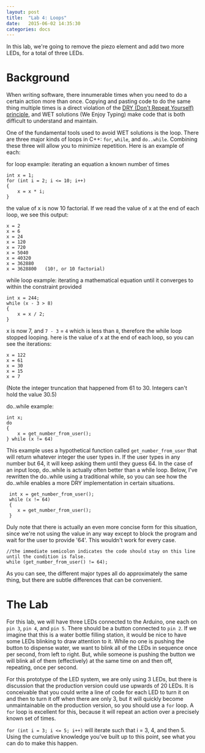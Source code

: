 ```yaml
---
layout: post
title:  "Lab 4: Loops"
date:   2015-06-02 14:35:30
categories: docs
---
```


In this lab, we're going to remove the piezo element and add two more LEDs, for a total of three LEDs.

Background
==========

When writing software, there innumerable times when you need to do a certain action more than once. Copying and pasting code to do the same thing multiple times is a direct violation of the [DRY (Don't Repeat Yourself) principle](https://en.wikipedia.org/wiki/Don't_repeat_yourself), and WET solutions (We Enjoy Typing) make code that is both difficult to understand and maintain.

One of the fundamental tools used to avoid WET solutions is the loop. There are three major kinds of loops in C++: `for`, `while`, and `do..while`. Combining these three will allow you to minimize repetition. Here is an example of each:

for loop example: iterating an equation a known number of times

    int x = 1;
    for (int i = 2; i <= 10; i++)
    {
        x = x * i;
    }

the value of x is now 10 factorial. If we read the value of x at the end of each loop, we see this output:

    x = 2
    x = 6
    x = 24
    x = 120
    x = 720
    x = 5040
    x = 40320
    x = 362880
    x = 3628800   (10!, or 10 factorial)


while loop example: iterating a mathematical equation until it converges to within the constraint provided

    int x = 244;
    while (x - 3 > 8)
    {
        x = x / 2;
    }

x is now 7, and `7 - 3` = `4` which is less than `8`, therefore the while loop stopped looping.
here is the value of x at the end of each loop, so you can see the iterations:

    x = 122
    x = 61
    x = 30
    x = 15
    x = 7

(Note the integer truncation that happened from 61 to 30. Integers can't hold the value 30.5)

do..while example:

    int x;
    do
    {
        x = get_number_from_user();
    } while (x != 64)

This example uses a hypothetical function called `get_number_from_user` that will return whatever integer the user types in.
If the user types in any number but 64, it will keep asking them until they guess 64. In the case of an input loop, do..while
is actually often better than a while loop. Below, I've rewritten the do..while using a traditional while, so you can see how
the do..while enables a more DRY implementation in certain situations.

     int x = get_number_from_user();
     while (x != 64)
     {
        x = get_number_from_user();
     }

Duly note that there is actually an even more concise form for this situation, since we're not using the value in any way
except to block the program and wait for the user to provide '64'. This wouldn't work for every case.


    //the immediate semicolon indicates the code should stay on this line until the condition is false.
    while (get_number_from_user() != 64);

As you can see, the different major types all do approximately the same thing, but there are subtle differences that can be convenient.

The Lab
=======

For this lab, we will have three LEDs connected to the Arduino, one each on `pin 3`, `pin 4`, and `pin 5`. There should be a button connected to `pin 2`. If we imagine that this is a water bottle filling station, it would be nice to have some LEDs blinking to draw attention to it. While no one is pushing the button to dispense water, we want to blink all of the LEDs in sequence once per second, from left to right. But, while someone is pushing the button we will blink all of them (effectively) at the same time on and then off, repeating, once per second. 

For this prototype of the LED system, we are only using 3 LEDs, but there is discussion that the production version could use upwards of 20 LEDs. It is conceivable that you could write a line of code for each LED to turn it on and then to turn it off when there are only 3, but it will quickly become unmaintainable on the production version, so you should use a `for` loop. A `for` loop is excellent for this, because it will repeat an action over a precisely known set of times.

`for (int i = 3; i <= 5; i++)` will iterate such that i = 3, 4, and then 5. Using the cumulative knowledge you've built up to this point, see what you can do to make this happen.
